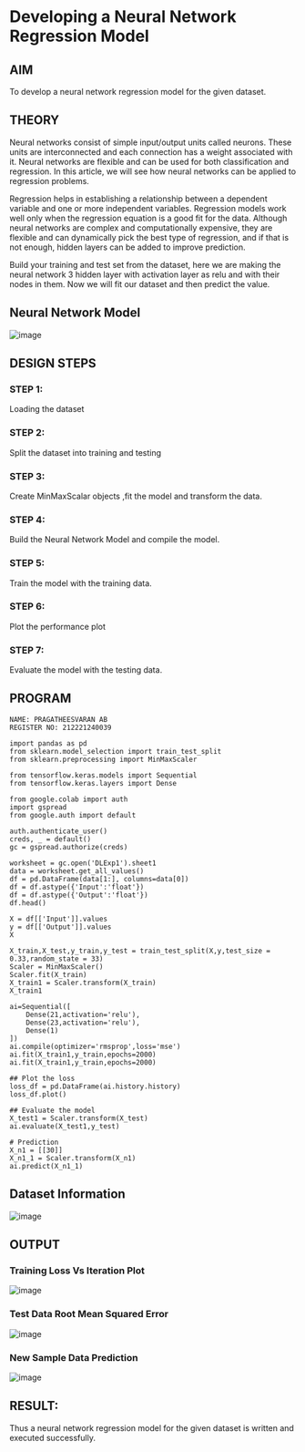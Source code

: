 # Developing a Neural Network Regression Model

## AIM

To develop a neural network regression model for the given dataset.

## THEORY

Neural networks consist of simple input/output units called neurons. These units are interconnected and each connection has a weight associated with it. Neural networks are flexible and can be used for both classification and regression. In this article, we will see how neural networks can be applied to regression problems.

Regression helps in establishing a relationship between a dependent variable and one or more independent variables. Regression models work well only when the regression equation is a good fit for the data. Although neural networks are complex and computationally expensive, they are flexible and can dynamically pick the best type of regression, and if that is not enough, hidden layers can be added to improve prediction.

Build your training and test set from the dataset, here we are making the neural network 3 hidden layer with activation layer as relu and with their nodes in them. Now we will fit our dataset and then predict the value.

## Neural Network Model


![image](https://github.com/anithapalani2123/basic-nn-model/assets/94184990/ccc9e02d-c2a8-4425-bfff-ea12b49224c0)



## DESIGN STEPS

### STEP 1:

Loading the dataset

### STEP 2:

Split the dataset into training and testing

### STEP 3:

Create MinMaxScalar objects ,fit the model and transform the data.

### STEP 4:

Build the Neural Network Model and compile the model.

### STEP 5:

Train the model with the training data.

### STEP 6:

Plot the performance plot

### STEP 7:

Evaluate the model with the testing data.

## PROGRAM
```
NAME: PRAGATHEESVARAN AB
REGISTER NO: 212221240039

import pandas as pd
from sklearn.model_selection import train_test_split
from sklearn.preprocessing import MinMaxScaler

from tensorflow.keras.models import Sequential
from tensorflow.keras.layers import Dense

from google.colab import auth
import gspread
from google.auth import default

auth.authenticate_user()
creds, _ = default()
gc = gspread.authorize(creds)

worksheet = gc.open('DLExp1').sheet1
data = worksheet.get_all_values()
df = pd.DataFrame(data[1:], columns=data[0])
df = df.astype({'Input':'float'})
df = df.astype({'Output':'float'})
df.head()

X = df[['Input']].values
y = df[['Output']].values
X

X_train,X_test,y_train,y_test = train_test_split(X,y,test_size = 0.33,random_state = 33)
Scaler = MinMaxScaler()
Scaler.fit(X_train)
X_train1 = Scaler.transform(X_train)
X_train1

ai=Sequential([
    Dense(21,activation='relu'),
    Dense(23,activation='relu'),
    Dense(1)
])
ai.compile(optimizer='rmsprop',loss='mse')
ai.fit(X_train1,y_train,epochs=2000)
ai.fit(X_train1,y_train,epochs=2000)

## Plot the loss
loss_df = pd.DataFrame(ai.history.history)
loss_df.plot()

## Evaluate the model
X_test1 = Scaler.transform(X_test)
ai.evaluate(X_test1,y_test)

# Prediction
X_n1 = [[30]]
X_n1_1 = Scaler.transform(X_n1)
ai.predict(X_n1_1)
```
## Dataset Information

![image](https://github.com/anithapalani2123/basic-nn-model/assets/94184990/44710e33-4494-4480-917f-fc9bb50edebf)


## OUTPUT

### Training Loss Vs Iteration Plot
![image](https://github.com/anithapalani2123/basic-nn-model/assets/94184990/9234d222-dbf5-4b45-bdac-cabcf0b10084)


### Test Data Root Mean Squared Error
![image](https://github.com/anithapalani2123/basic-nn-model/assets/94184990/8441e9c6-13dc-469b-a665-45b637b906b2)


### New Sample Data Prediction

![image](https://github.com/anithapalani2123/basic-nn-model/assets/94184990/77ff41ed-6a54-4aeb-ad3d-5ae647866b68)


## RESULT:
Thus a neural network regression model for the given dataset is written and executed successfully.
